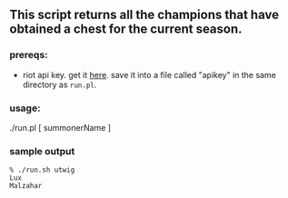 ## This script returns all the champions that have obtained a chest for the current season.

### prereqs:
- riot api key. get it [here](https://developer.riotgames.com/). save it into a file called
"apikey" in the same directory as `run.pl`.

### usage:

./run.pl [ summonerName ]

### sample output
```
% ./run.sh utwig
Lux
Malzahar
```
